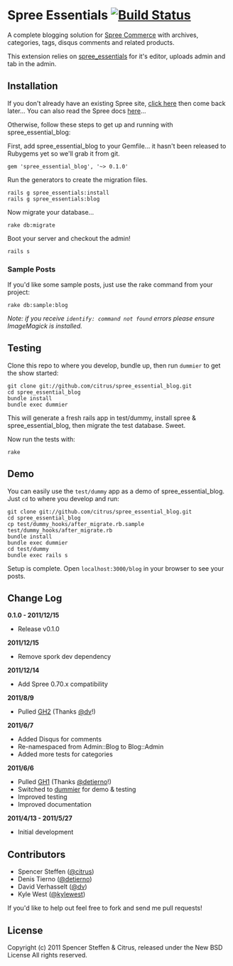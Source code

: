 # Spree Essentials [![Build Status](https://secure.travis-ci.org/citrus/spree_essential_blog.png)](http://travis-ci.org/citrus/spree_essential_blog)


A complete blogging solution for [Spree Commerce](http://spreecommerce.com) with archives, categories, tags, disqus comments and related products. 

This extension relies on [spree_essentials](https://github.com/citrus/spree_essentials) for it's editor, uploads admin and tab in the admin.


Installation
------------

If you don't already have an existing Spree site, [click here](https://gist.github.com/946719) then come back later... You can also read the Spree docs [here](http://spreecommerce.com/documentation/getting_started.html)...

Otherwise, follow these steps to get up and running with spree_essential_blog:

First, add spree_essential_blog to your Gemfile... it hasn't been released to Rubygems yet so we'll grab it from git.

    gem 'spree_essential_blog', '~> 0.1.0'

Run the generators to create the migration files.

    rails g spree_essentials:install
    rails g spree_essentials:blog

Now migrate your database...

    rake db:migrate
    
Boot your server and checkout the admin!

    rails s
    
    
### Sample Posts

If you'd like some sample posts, just use the rake command from your project:
    
    rake db:sample:blog

*Note: if you receive `identify: command not found` errors please ensure ImageMagick is installed.*

Testing
-------

Clone this repo to where you develop, bundle up, then run `dummier` to get the show started:

    git clone git://github.com/citrus/spree_essential_blog.git
    cd spree_essential_blog
    bundle install
    bundle exec dummier

This will generate a fresh rails app in test/dummy, install spree & spree_essential_blog, then migrate the test database. Sweet.

Now run the tests with:

    rake
    
    

Demo
----

You can easily use the `test/dummy` app as a demo of spree_essential_blog. Just `cd` to where you develop and run:
    
    git clone git://github.com/citrus/spree_essential_blog.git
    cd spree_essential_blog
    cp test/dummy_hooks/after_migrate.rb.sample test/dummy_hooks/after_migrate.rb
    bundle install
    bundle exec dummier
    cd test/dummy
    bundle exec rails s

Setup is complete. Open `localhost:3000/blog` in your browser to see your posts.



Change Log
----------

**0.1.0 - 2011/12/15**

* Release v0.1.0


**2011/12/15**

* Remove spork dev dependency


**2011/12/14**

* Add Spree 0.70.x compatibility


**2011/8/9**

* Pulled [GH2](https://github.com/citrus/spree_essential_blog/pull/2) (Thanks [@dv](https://github.com/dv)!) 


**2011/6/7**

* Added Disqus for comments
* Re-namespaced from Admin::Blog to Blog::Admin
* Added more tests for categories


**2011/6/6**

* Pulled [GH1](https://github.com/citrus/spree_essential_blog/pull/1) (Thanks [@detierno](https://github.com/detierno)!)
* Switched to [dummier](https://github.com/citrus/dummier) for demo & testing
* Improved testing
* Improved documentation


**2011/4/13 - 2011/5/27**

* Initial development


Contributors
------------

* Spencer Steffen ([@citrus](https://github.com/citrus))
* Denis Tierno ([@detierno](https://github.com/detierno))
* David Verhasselt ([@dv](https://github.com/dv))
* Kyle West ([@kylewest](https://github.com/kylewest))

If you'd like to help out feel free to fork and send me pull requests!


License
-------

Copyright (c) 2011 Spencer Steffen & Citrus, released under the New BSD License All rights reserved.
